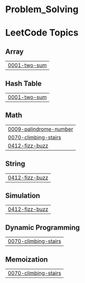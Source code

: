 # Problem_Solving
<!---LeetCode Topics Start-->
# LeetCode Topics
## Array
|  |
| ------- |
| [0001-two-sum](https://github.com/SalmaRamadan25/Problem_Solving/tree/master/0001-two-sum) |
## Hash Table
|  |
| ------- |
| [0001-two-sum](https://github.com/SalmaRamadan25/Problem_Solving/tree/master/0001-two-sum) |
## Math
|  |
| ------- |
| [0009-palindrome-number](https://github.com/SalmaRamadan25/Problem_Solving/tree/master/0009-palindrome-number) |
| [0070-climbing-stairs](https://github.com/SalmaRamadan25/Problem_Solving/tree/master/0070-climbing-stairs) |
| [0412-fizz-buzz](https://github.com/SalmaRamadan25/Problem_Solving/tree/master/0412-fizz-buzz) |
## String
|  |
| ------- |
| [0412-fizz-buzz](https://github.com/SalmaRamadan25/Problem_Solving/tree/master/0412-fizz-buzz) |
## Simulation
|  |
| ------- |
| [0412-fizz-buzz](https://github.com/SalmaRamadan25/Problem_Solving/tree/master/0412-fizz-buzz) |
## Dynamic Programming
|  |
| ------- |
| [0070-climbing-stairs](https://github.com/SalmaRamadan25/Problem_Solving/tree/master/0070-climbing-stairs) |
## Memoization
|  |
| ------- |
| [0070-climbing-stairs](https://github.com/SalmaRamadan25/Problem_Solving/tree/master/0070-climbing-stairs) |
<!---LeetCode Topics End-->